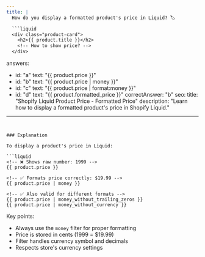 ```yaml
---
title: |
  How do you display a formatted product's price in Liquid? 🏷️

  ```liquid
  <div class="product-card">
    <h2>{{ product.title }}</h2>
    <!-- How to show price? -->
  </div>
  ```
answers:
  - id: "a"
    text: "{{ product.price }}"
  - id: "b"
    text: "{{ product.price | money }}"
  - id: "c"
    text: "{{ product.price | format:money }}"
  - id: "d"
    text: "{{ product.formatted_price }}"
correctAnswer: "b"
seo:
  title: "Shopify Liquid Product Price - Formatted Price"
  description: "Learn how to display a formatted product's price in Shopify Liquid."
---
```


### Explanation

To display a product's price in Liquid:

```liquid
<!-- ❌ Shows raw number: 1999 -->
{{ product.price }}

<!-- ✅ Formats price correctly: $19.99 -->
{{ product.price | money }}

<!-- ✅ Also valid for different formats -->
{{ product.price | money_without_trailing_zeros }}
{{ product.price | money_without_currency }}
```

Key points:
- Always use the `money` filter for proper formatting
- Price is stored in cents (1999 = $19.99)
- Filter handles currency symbol and decimals
- Respects store's currency settings 